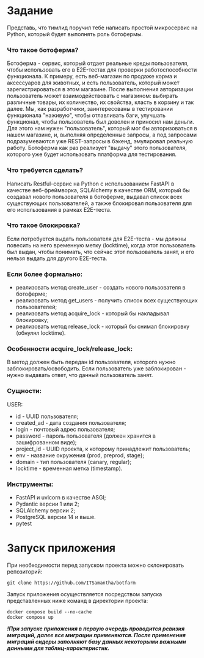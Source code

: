 # Задание
Представь, что тимлид поручил тебе написать простой микросервис на Python, который будет выполнять роль ботофермы.

### Что такое ботоферма?
Ботоферма - сервис, который отдает реальные креды пользователя, чтобы использовать его в E2E-тестах для проверки работоспособности функционала. 
К примеру, есть веб-магазин по продаже корма и аксессуаров для животных, и есть пользователь, который может зарегистрироваться в этом магазине.
После выполнения авторизации пользователь может взаимодействовать с магазином: выбирать различные товары, их количество, их свойства, класть в корзину и так далее.
Мы, как разработчики, заинтересованы в тестировании функционала "наживую", чтобы отлавливать баги, улучшать функционал, чтобы пользователь был доволен и приносил нам деньги.
Для этого нам нужен "пользователь", который мог бы авторизоваться в нашем магазине, и, выполняя определенные запросы, а под запросами подразумеваются уже REST-запросы в бэкенд, эмулировал реальную работу. Ботоферма как раз реализует "выдачу" этого пользователя, которого уже будет использовать платформа для тестирования.

### Что требуется сделать?
Написать Restful-сервис на Python с использованием FastAPI в качестве веб-фреймворка, SQLAlchemy в качестве ORM, который бы создавал нового пользователя в ботоферме, выдавал список всех существующих пользователей, а также блокировал пользователя для его использования в рамках E2E-теста.

### Что такое блокировка?
Если потребуется выдать пользователя для E2E-теста - мы должны повесить на него временную метку (locktime), когда этот пользователь был выдан, чтобы понимать, что сейчас этот пользователь занят, и его нельзя выдать для другого E2E-теста.

### Если более формально:
- реализовать метод create_user - создать нового пользователя в ботоферме;
- реализовать метод get_users - получить список всех существующих пользователей;
- реализовать метод acquire_lock - который бы накладывал блокировку;
- реализовать метод release_lock - который бы снимал блокировку (обнулял locktime).

### Особенности&nbsp;acquire_lock/release_lock:
В метод должен быть передан id пользователя, которого нужно заблокировать/освободить. Если пользователь уже заблокирован - нужно выдавать ответ, что данный пользователь занят.

### Сущности:
USER:
- id - UUID пользователя;
- created_ad - дата создания пользователя;
- login - почтовый адрес пользователя;
- password - пароль пользователя (должен хранится в зашифрованном виде);
- project_id - UUID проекта, к которому принадлежит пользователь;
- env - название окружения (prod, preprod, stage);
- domain - тип пользователя (canary, regular);
- locktime - временная метка (timestamp).

### Инструменты:
- FastAPI и uvicorn в качестве ASGI;
- Pydantic версии 1 или 2;
- SQLAlchemy версии 2;
- PostgreSQL версии 14 и выше.
- pytest


# Запуск приложения
При необходимости перед запуском проекта можно склонировать репозиторий:
```
git clone https://github.com/ITSamantha/botfarm
```

Запуск приложения осуществляется посредством запуска представленных ниже команд в директории проекта:
```
docker compose build --no-cache
docker compose up
```
***!При запуске приложения в первую очередь проводится ревизия миграций, далее все миграции применяются. После применения миграций сидеры заполняют базу данных некоторыми важными данными для таблиц-характеристик.***
